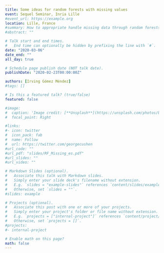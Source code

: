```yaml
---
title: Some ideas for random forests with missing values
event: Sequel Seminar, Inria Lille
#event_url: https://example.org
location: Lille, France
#summary: How to appropriate handle missing data through random forests.
#abstract: ""

# Talk start and end times.
#   End time can optionally be hidden by prefixing the line with `#`.
date: "2020-03-06"
date_end: ""
all_day: true

# Schedule page publish date (NOT talk date).
publishDate: "2020-02-23T00:00:00Z"

authors: [Irving Gómez Méndez]
#tags: []

# Is this a featured talk? (true/false)
featured: false

#image:
#  caption: 'Image credit: [**Unsplash**](https://unsplash.com/photos/bzdhc5b3Bxs)'
#  focal_point: Right

#links:
#- icon: twitter
#  icon_pack: fab
#  name: Follow
#  url: https://twitter.com/georgecushen
#url_code: ""
#url_pdf: "slides/RF_Missing_es.pdf"
#url_slides: ""
#url_video: ""

# Markdown Slides (optional).
#   Associate this talk with Markdown slides.
#   Simply enter your slide deck's filename without extension.
#   E.g. `slides = "example-slides"` references `content/slides/example-slides.md`.
#   Otherwise, set `slides = ""`.
#slides: example

# Projects (optional).
#   Associate this post with one or more of your projects.
#   Simply enter your project's folder or file name without extension.
#   E.g. `projects = ["internal-project"]` references `content/project/deep-learning/index.md`.
#   Otherwise, set `projects = []`.
#projects:
#- internal-project

# Enable math on this page?
math: false
---
```

